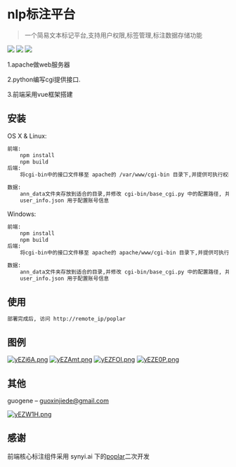 # nlp标注平台
> 一个简易文本标记平台,支持用户权限,标签管理,标注数据存储功能

![](https://img.shields.io/badge/python-3.6-blue)
![](https://img.shields.io/badge/apache-cgi-red)
![](https://img.shields.io/badge/vue-build-green)

1.apache做web服务器

2.python编写cgi提供接口. 

3.前端采用vue框架搭建



## 安装

OS X & Linux:

```sh
前端:
	npm install 
	npm build
后端:
	将cgi-bin中的接口文件移至 apache的 /var/www/cgi-bin 目录下,并提供可执行权限(chmod)

数据:
	ann_data文件夹存放到适合的目录,并修改 cgi-bin/base_cgi.py 中的配置路径, 并提供可读写权限(chmod)
	user_info.json 用于配置账号信息

```

Windows:

```sh
前端:
	npm install 
	npm build
后端:
	将cgi-bin中的接口文件移至 apache的 apache/www/cgi-bin 目录下,并提供可执行权限(chmod)

数据:
	ann_data文件夹存放到适合的目录,并修改 cgi-bin/base_cgi.py 中的配置路径, 并提供可读写权限(chmod)
	user_info.json 用于配置账号信息
```

## 使用

```sh
部署完成后, 访问 http://remote_ip/poplar

```

## 图例
[![yEZi6A.png](https://s3.ax1x.com/2021/01/31/yEZi6A.png)](https://imgchr.com/i/yEZi6A)
[![yEZAmt.png](https://s3.ax1x.com/2021/01/31/yEZAmt.png)](https://imgchr.com/i/yEZAmt)
[![yEZFOI.png](https://s3.ax1x.com/2021/01/31/yEZFOI.png)](https://imgchr.com/i/yEZFOI)
[![yEZE0P.png](https://s3.ax1x.com/2021/01/31/yEZE0P.png)](https://imgchr.com/i/yEZE0P)


## 其他

guogene – guoxinjiede@gmail.com

[![yEZW1H.png](https://s3.ax1x.com/2021/01/31/yEZW1H.png)](https://imgchr.com/i/yEZW1H)


## 感谢

前端核心标注组件采用 synyi.ai 下的[poplar](https://github.com/synyi/poplar)二次开发

